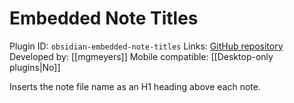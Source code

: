# Embedded Note Titles

Plugin ID: `obsidian-embedded-note-titles`
Links: [GitHub repository](https://github.com/mgmeyers/obsidian-embedded-note-titles)
Developed by: [[mgmeyers]]
Mobile compatible: [[Desktop-only plugins|No]]

Inserts the note file name as an H1 heading above each note.
